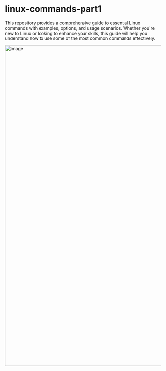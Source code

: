 # linux-commands-part1
This repository provides a comprehensive guide to essential Linux commands with examples, options, and usage scenarios. Whether you're new to Linux or looking to enhance your skills, this guide will help you understand how to use some of the most common commands effectively.

<img width="1039" alt="image" src="https://github.com/user-attachments/assets/57827fc0-eef8-472c-a1d8-db98899c4848">
